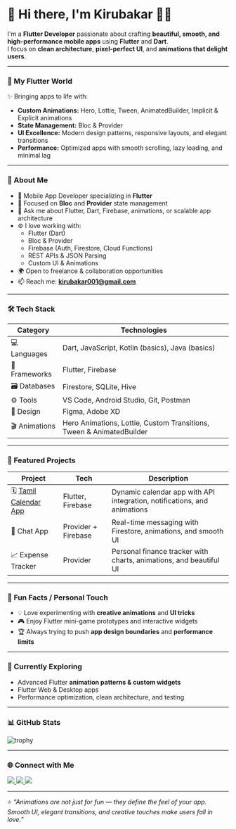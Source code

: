 # 👋 Hi there, I'm Kirubakar 👨‍💻

I'm a **Flutter Developer** passionate about crafting **beautiful, smooth, and high-performance mobile apps** using **Flutter** and **Dart**.  
I focus on **clean architecture**, **pixel-perfect UI**, and **animations that delight users**.  

---

### 🎨 My Flutter World
✨ Bringing apps to life with:
- **Custom Animations:** Hero, Lottie, Tween, AnimatedBuilder, Implicit & Explicit animations  
- **State Management:** Bloc & Provider  
- **UI Excellence:** Modern design patterns, responsive layouts, and elegant transitions  
- **Performance:** Optimized apps with smooth scrolling, lazy loading, and minimal lag  

---

### 🚀 About Me
- 💼 Mobile App Developer specializing in **Flutter**
- 🧠 Focused on **Bloc** and **Provider** state management
- 💬 Ask me about Flutter, Dart, Firebase, animations, or scalable app architecture
- ⚙️ I love working with:
  - Flutter (Dart)
  - Bloc & Provider
  - Firebase (Auth, Firestore, Cloud Functions)
  - REST APIs & JSON Parsing
  - Custom UI & Animations
- 🌍 Open to freelance & collaboration opportunities
- 📫 Reach me: **[kirubakar001@gmail.com](mailto:kirubakar001@gmail.com)**

---

### 🛠️ Tech Stack

| Category | Technologies |
|-----------|---------------|
| 💻 Languages | Dart, JavaScript, Kotlin (basics), Java (basics) |
| 🧩 Frameworks | Flutter, Firebase |
| 🗃️ Databases | Firestore, SQLite, Hive |
| ⚙️ Tools | VS Code, Android Studio, Git, Postman |
| 🎨 Design | Figma, Adobe XD |
| 🎬 Animations | Hero Animations, Lottie, Custom Transitions, Tween & AnimatedBuilder |

---

### 📱 Featured Projects
| Project | Tech | Description |
|---------|------|-------------|
| 🗓️ [Tamil Calendar App](https://play.google.com/store) | Flutter, Firebase | Dynamic calendar app with API integration, notifications, and animations |
| 💬 Chat App | Provider + Firebase | Real-time messaging with Firestore, animations, and smooth UI |
| 📈 Expense Tracker | Provider | Personal finance tracker with charts, animations, and beautiful UI |

---

### 🌟 Fun Facts / Personal Touch
- 💡 Love experimenting with **creative animations** and **UI tricks**  
- 🎮 Enjoy Flutter mini-game prototypes and interactive widgets  
- 🏆 Always trying to push **app design boundaries** and **performance limits**

---

### 🧠 Currently Exploring
- Advanced Flutter **animation patterns & custom widgets**  
- Flutter Web & Desktop apps  
- Performance optimization, clean architecture, and testing  

---

### 📊 GitHub Stats
![trophy](https://github-profile-trophy.vercel.app/?username=Kirubakar001&theme=radical)


---

### 🌐 Connect with Me
<p align="left">
  <a href="https://www.linkedin.com/in/kirubakar-c/" target="_blank">
    <img src="https://img.shields.io/badge/LinkedIn-0077B5?style=for-the-badge&logo=linkedin&logoColor=white"/>
  </a>
  <a href="mailto:kirubakar001@gmail.com">
    <img src="https://img.shields.io/badge/Gmail-D14836?style=for-the-badge&logo=gmail&logoColor=white"/>
  </a>
  <a href="https://github.com/Kirubakar001" target="_blank">
    <img src="https://img.shields.io/badge/GitHub-000000?style=for-the-badge&logo=github&logoColor=white"/>
  </a>
</p>

---

⭐️ *“Animations are not just for fun — they define the feel of your app. Smooth UI, elegant transitions, and creative touches make users fall in love.”*
